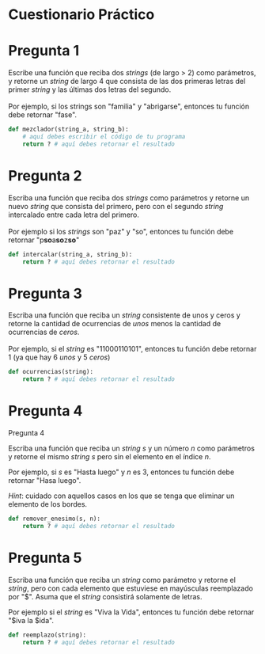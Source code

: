# Cuestionario Práctico

# Pregunta 1

Escribe una función que reciba dos _strings_ (de largo > 2) como parámetros,
y retorne un _string_ de largo 4 que consista de las dos primeras letras del
primer _string_ y las últimas dos letras del segundo.\
<br>
Por ejemplo, si los strings son "familia" y "abrigarse", entonces tu función
debe retornar "fase".

```python
def mezclador(string_a, string_b):
    # aquí debes escribir el código de tu programa
    return ? # aquí debes retornar el resultado
```

# Pregunta 2

Escriba una función que reciba dos _strings_ como parámetros y retorne un nuevo
_string_ que consista del primero, pero con el segundo _string_ intercalado entre
cada letra del primero.\
<br>
Por ejemplo si los _strings_ son "paz" y "so", entonces tu función debe
retornar "p**so**a**so**z**so**"

```python
def intercalar(string_a, string_b):
    return ? # aquí debes retornar el resultado
```

# Pregunta 3

Escriba una función que reciba un _string_ consistente de unos y ceros y retorne
la cantidad de ocurrencias de _unos_ menos la cantidad de ocurrencias de _ceros_.\
<br>
Por ejemplo, si el _string_ es "11000110101", entonces tu función debe retornar
1 (ya que hay 6 _unos_ y 5 _ceros_)

```python
def ocurrencias(string):
    return ? # aquí debes retornar el resultado
```

# Pregunta 4

Pregunta 4

Escriba una función que reciba un _string_ _s_ y un número _n_ como parámetros y retorne
el mismo _string_ _s_ pero sin el elemento en el índice _n_.

Por ejemplo, si _s_ es "Hasta luego" y _n_ es 3, entonces tu función debe retornar
"Hasa luego".

_Hint_: cuidado con aquellos casos en los que se tenga que eliminar un elemento
de los bordes.

```python
def remover_enesimo(s, n):
    return ? # aquí debes retornar el resultado
```

# Pregunta 5

Escriba una función que reciba un _string_ como parámetro y retorne el _string_, pero
con cada elemento que estuviese en mayúsculas reemplazado por "$". Asuma que el
_string_ consistirá solamente de letras.

Por ejemplo si el _string_ es "Viva la Vida", entonces tu función debe
retornar "$iva la $ida".

```python
def reemplazo(string):
    return ? # aquí debes retornar el resultado
```
